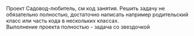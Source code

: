 Проект Садовод-любитель, см код занятия.
Решить задачу не обязательно полностью, достаточно написать например родительский класс или  часть
кода в нескольких классах.    
Выполнение проекта полностью - задача со звездочкой

